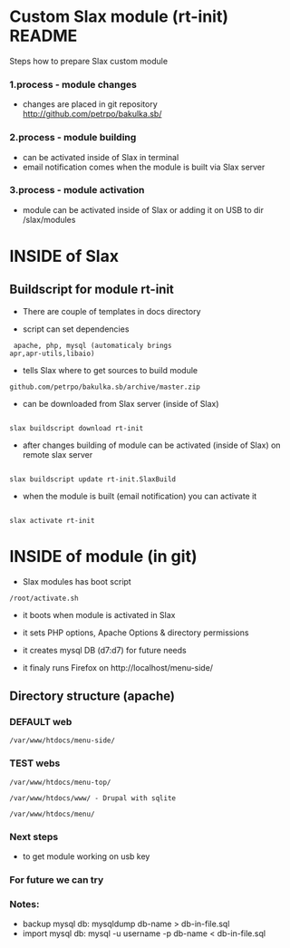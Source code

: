 Custom Slax module (rt-init) README
====================================

Steps how to prepare Slax custom module

### 1.process - module changes ###

- changes are placed in git repository http://github.com/petrpo/bakulka.sb/

### 2.process - module building ###

- can be activated inside of Slax in terminal
- email notification comes when the module is built via Slax server

### 3.process - module activation ###

- module can be activated inside of Slax or adding it on USB to dir /slax/modules




# INSIDE of Slax #

## Buildscript for module rt-init ##

* There are couple of templates in docs directory

* script can set dependencies 

<code> apache, php, mysql (automaticaly brings apr,apr-utils,libaio)</code>

* tells Slax where to get sources to build module 

<code>github.com/petrpo/bakulka.sb/archive/master.zip</code>

* can be downloaded from Slax server (inside of Slax)

<code>
slax buildscript download rt-init
</code>

* after changes building of module can be activated (inside of Slax) on remote slax server

<code>
slax buildscript update rt-init.SlaxBuild
</code>

* when the module is built (email notification) you can activate it

<code>
slax activate rt-init
</code>


# INSIDE of module (in git) #

* Slax modules has boot script

<code>/root/activate.sh</code>

- it boots when module is activated in Slax

- it sets PHP options, Apache Options & directory permissions

- it creates mysql DB (d7:d7) for future needs 

- it finaly runs Firefox on http://localhost/menu-side/

## Directory structure (apache) ##

### DEFAULT web ###

<code>/var/www/htdocs/menu-side/</code>

### TEST webs ###

<code>/var/www/htdocs/menu-top/</code>

<code>/var/www/htdocs/www/ - Drupal with sqlite </code>

<code>/var/www/htdocs/menu/</code>

### Next steps ###

- to get module working on usb key

### For future we can try ###

### Notes: ###

- backup mysql db: mysqldump db-name > db-in-file.sql
- import mysql db: mysql -u username -p db-name < db-in-file.sql
